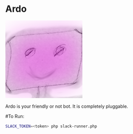 # Ardo

![Avatar for Ardo](ardo-head.png "Avatar for Ardo")

Ardo is your friendly or not bot. It is completely pluggable.

#To Run:
```Bash
SLACK_TOKEN=<token> php slack-runner.php
```
